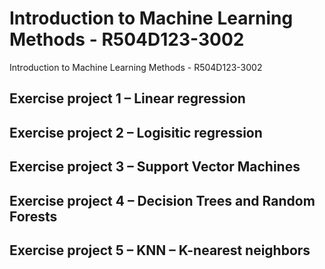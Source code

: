 # Introduction to Machine Learning Methods - R504D123-3002
Introduction to Machine Learning Methods - R504D123-3002

## Exercise project 1 – Linear regression
## Exercise project 2 – Logisitic regression
## Exercise project 3 – Support Vector Machines
## Exercise project 4 – Decision Trees and Random Forests
## Exercise project 5 – KNN – K-nearest neighbors